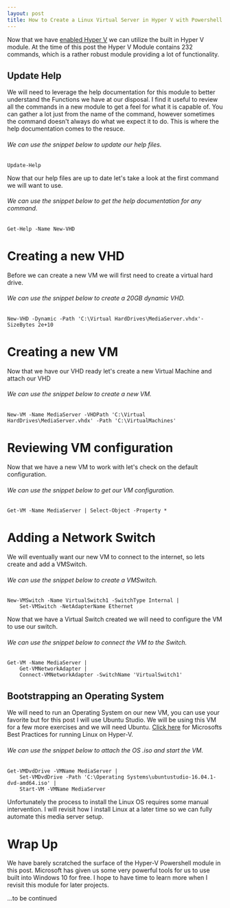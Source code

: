 ```yaml
---
layout: post
title: How to Create a Linux Virtual Server in Hyper V with Powershell
---
```


Now that we have [enabled Hyper V](https://dejulia489.github.io/2017-05-05-EnableHyperVWindows10/) we can utilize the built in Hyper V module. At the time of this post the Hyper V Module contains 232 commands, which is a rather robust module providing a lot of functionality. 

## Update Help

We will need to leverage the help documentation for this module to better understand the Functions we have at our disposal. I find it useful to review all the commands in a new module to get a feel for what it is capable of. You can gather a lot just from the name of the command, however sometimes the command doesn't always do what we expect it to do. This is where the help documentation comes to the resuce. 

###### We can use the snippet below to update our help files.

	Update-Help

Now that our help files are up to date let's take a look at the first command we will want to use.

###### We can use the snippet below to get the help documentation for any command.

	Get-Help -Name New-VHD

# Creating a new VHD

Before we can create a new VM we will first need to create a virtual hard drive. 

###### We can use the snippet below to create a 20GB dynamic VHD.

	New-VHD -Dynamic -Path 'C:\Virtual HardDrives\MediaServer.vhdx'-SizeBytes 2e+10

# Creating a new VM

Now that we have our VHD ready let's create a new Virtual Machine and attach our VHD

###### We can use the snippet below to create a new VM. 

	New-VM -Name MediaServer -VHDPath 'C:\Virtual HardDrives\MediaServer.vhdx' -Path 'C:\VirtualMachines' 

# Reviewing VM configuration

Now that we have a new VM to work with let's check on the default configuration. 

###### We can use the snippet below to get our VM configuration.

	Get-VM -Name MediaServer | Select-Object -Property *  

# Adding a Network Switch

We will eventually want our new VM to connect to the internet, so lets create and add a VMSwitch. 

###### We can use the snippet below to create a VMSwitch.

	New-VMSwitch -Name VirtualSwitch1 -SwitchType Internal | 
		Set-VMSwitch -NetAdapterName Ethernet  

Now that we have a Virtual Switch created we will need to configure the VM to use our switch.

###### We can use the snippet below to connect the VM to the Switch.

	Get-VM -Name MediaServer | 
		Get-VMNetworkAdapter | 
		Connect-VMNetworkAdapter -SwitchName 'VirtualSwitch1'  

## Bootstrapping an Operating System

We will need to run an Operating System on our new VM, you can use your favorite but for this post I will use Ubuntu Studio. We will be using this VM for a few more exercises and we will need Ubuntu. [Click here](https://docs.microsoft.com/en-us/windows-server/virtualization/hyper-v/best-practices-for-running-linux-on-hyper-v) for Microsofts Best Practices for running Linux on Hyper-V.

###### We can use the snippet below to attach the OS .iso and start the VM.

	Get-VMDvdDrive -VMName MediaServer | 
		Set-VMDvdDrive -Path 'C:\Operating Systems\ubuntustudio-16.04.1-dvd-amd64.iso' |
		Start-VM -VMName MediaServer

Unfortunately the process to install the Linux OS requires some manual intervention. I will revisit how I install Linux	at a later time so we can fully automate this media server setup.

# Wrap Up 

We have barely scratched the surface of the Hyper-V Powershell module in this post. Microsoft has given us some very powerful tools for us to use built into Windows 10 for free. I hope to have time to learn more when I revisit this module for later projects.

...to be continued